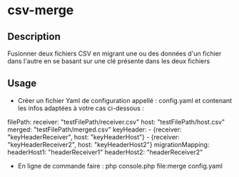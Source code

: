 # csv-merge

## Description
Fusionner deux fichiers CSV en migrant une ou des données d'un fichier dans l'autre en se basant sur une clé présente dans les deux fichiers

## Usage
- Créer un fichier Yaml de configuration appellé : config.yaml et contenant les infos adaptées à votre cas ci-dessous :

filePath:
    receiver: "testFilePath/receiver.csv"
    host: "testFilePath/host.csv"
    merged: "testFilePath/merged.csv"
keyHeader:
    - {receiver: "keyHeaderReceiver", host: "keyHeaderHost"}
    - {receiver: "keyHeaderReceiver2", host: "keyHeaderHost2"}
migrationMapping:
    headerHost1: "headerReceiver1"
    headerHost2: "headerReceiver2"

- En ligne de commande faire : php console.php file:merge config.yaml




